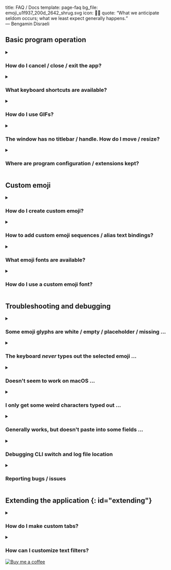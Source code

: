 title: FAQ / Docs
template: page-faq
bg_file: emoji_u1f937_200d_2642_shrug.svg
icon: 🤷‍♂️
quote: <q>What we anticipate seldom occurs; what we least expect generally happens.</q><br>— Bengamin Disraeli

## Basic program operation

<details markdown="1">
<summary><h3>How do I cancel / close / exit the app?</h3></summary>
To close EFCK, like any cancelable dialog, 
simply use Escape (<kbd>Esc</kbd>) key.
See here for additional [keyboard shortcuts](#keyboard-shortcuts).
</details>


<details markdown=1 id="keyboard-shortcuts">
<summary><h3>What keyboard shortcuts are available?</h3></summary>
EFCK responds to the following keyboard keys with
the specified actions:

* <kbd>Alt</kbd>+<kbd>E</kbd>: switch to _Emoji_ tab.
* <kbd>Alt</kbd>+<kbd>F</kbd>: switch to _Filters_ tab.
* <kbd>Alt</kbd>+<kbd>G</kbd>: switch to _GIFs_ tab.
* <kbd>Alt</kbd>+<kbd>O</kbd>: switch to _Options_ tab.
* <kbd>←</kbd>, <kbd>↑</kbd>, <kbd>→</kbd>, <kbd>↓</kbd> (arrow keys):
  move main view selection. To instead move the caret (text input cursor)
  in the text edit field, use e.g. <kbd>Ctrl</kbd>+<kbd>←</kbd> (or <kbd>Cmd</kbd>+<kbd>←</kbd> on macOS) or
  <kbd>Home</kbd> to move to the previous word.
* <kbd>Enter</kbd>: activate the current selection and issue the
  associated action (type out the chosen emoji or text,
  put stuff into system clipboard ...)
* <kbd>Alt</kbd>+<kbd>1</kbd> ... <kbd>Alt</kbd>+<kbd>9</kbd>: 
  select and activate the offset-numbered item in the view.
  Particularly useful in _Filters_ tab where the available
  transforms always maintain their sorted order regardless of input text.
* <kbd>Esc</kbd>: exit the application.
* <kbd>Ctrl</kbd>+<kbd>Alt</kbd>+<kbd>.</kbd>:
  **only on Windows**, this is installed to launch the Start Menu shortcut / program.
</details>


<details markdown="1">
<summary><h3>How do I use GIFs?</h3></summary>
Rather than activate the chosen GIF with <kbd>Enter</kbd> key (works on X11),
you can drag and drop it into the target receiver application. 
</details>


<details markdown="1">
<summary><h3>The window has no titlebar / handle. How do I move / resize?</h3></summary>
It is very modern for windows to draw their own window frames and reinvent
procedures for common window actions like resizing, moving, toggling state ...
These are called _client-side decorations_ and _branding_.
Who gives a f— what the user likes on their desktop.
"We gave you an app; you will submit to us, fully."
Digression over.

To resize the window, you can use the **size grip in the bottom right window corner**.

To move the window, you can **"pick it" on any background window surface**
(i.e. not the tabbar, not the text input field, not the main list view, 
but everything else).
</details>


<details markdown="1" id="config-home">
<summary><h3>Where are program configuration / extensions kept?</h3></summary>
EFCK stores it's files in user's local config home folder.
This location is platform dependent:

* **Windos**:  
  `%LOCALAPPDATA%\{APP_NAME}`  
  `%PROGRAMDATA%\{APP_NAME}` &nbsp;&nbsp;(sometimes)
* **macOS**:  
  `~/Library/Preferences/{APP_NAME}`
* **GNU/Linux/X11**:  
  `~/.config/{APP_NAME}`  
  `$XDG_CONFIG_HOME/{APP_NAME}` &nbsp;&nbsp;(if the variable is set).

In all above cases, `{APP_NAME}` stands for `"efck-chat-keyboard"`.
</details>



## Custom emoji

<details markdown=1 id="create-emoji">
<summary><h3>How do I create custom emoji?</h3></summary>
Emoji text characters are well-defined codepoints in the Unicode
Standard, released by the Unicode Consortium.
**You can't create your own emoji** in an interoperable manner, 
**but you can**
[_propose_ to the Unicode Consortium](https://www.unicode.org/emoji/proposals.html)
that a new emoji be added to Unicode standard.
Here is a
[list of current emoji proposals with their latest status](https://www.unicode.org/emoji/emoji-requests.html).

**You can also**
[add custom _emoji sequences_ and override text bindings](#emoji-custom-strings)
in EFCK.

**You _could_** [forge a new font](https://fontforge.org)
with custom images you pick assigned arbitrary codepoints
from the
[Unicode private use blocks](https://en.wikipedia.org/wiki/Private_Use_Areas)
and then make all your recipients use your font file,
but that's all unlikely and not really worthwhile. 
</details>


<details markdown="1" id="emoji-custom-strings">
<summary><h3>How to add custom emoji sequences / alias text bindings?</h3></summary>
You can create custom text aliases for emoji by adding lines to
_emoji-custom-strings.txt_ file kept in your
[config home folder](#config-home).

If the file doesn't exist, create it.
The expected format is simply the emoji character or sequence
(no whitespace allowed) followed by the desired text alias.
E.g.:

    # Comments are prefixed with '#' symbol and ignored
    # Line format: emoji_sequence any_text_alias
    👨🏿‍❤️‍💋‍👨🏿	gay
    😂🔫	blow brains out

For more inspiration, see [bundled _emoji-custom-strings.txt_](https://github.com/efck-chat-keyboard/efck/blob/master/efck/emoji-custom-strings.txt).
</details>


<details markdown=1 id="fonts">
<summary><h3>What emoji fonts are available?</h3></summary>

* **Apple Color Emoji** -- Emoji font on macOS and Apple devices.
* [**Noto Color Emoji**](https://fonts.google.com/noto/specimen/Noto+Color+Emoji)
  -- Google's emoji font used on Android and readily
  available on GNU/Linux.
* [**Twitter Color Emoji**](https://twemoji.twitter.com)
  -- A free-to-use Emoji font from Twitter,
  also shipped by Mozilla Firefox.
* **SegoeUI Emoji** -- Windows 7-11 emoji font.
* [**OpenMoji Color**](https://openmoji.org/)
  -- An open source emoji font that is currently in beta.
* **Joypixels** -- One needs a license to use the font. Geesh!
* [**Symbola**](https://dn-works.com/ufas/)
  -- A black and white font with fair Unicode 9.0 coverage.

Most fonts work well on Android/GNU/Linux/X11/fontconfig.
Presently, only the platform-shipped default fonts work
on Widows and macOS.

Note again, what emoji images your recipients see depends
solely on what emoji fonts are loaded on _their machines_,
therefore one might as well just stick with platform defaults.
</details>


<details markdown="1">
<summary><h3>How do I use a custom emoji font?</h3></summary>
By default, EFCK uses platform-default emoji font,
with fallback alternatives configured as are known to be supported.
You can force use of a custom emoji font family by setting
environment variable `ICON_FONT`. E.g.:

    export ICON_FONT="Twitter Color Emoji"
    ./efck-chat-keyboard.run

See instructions how to set environment variables
[on Linux](https://www.google.com/search?q=set+environment+variable+linux),
[on macOS](https://stackoverflow.com/questions/56307294/how-do-i-launch-a-mac-osx-macos-app-with-an-environment-variable-set),
and [on Windosw](https://www.google.com/search?q=set+environment+variable+windows).

Of course, the font has to be installed beforehand.
See here for [emoji font alternatives](#fonts).
</details>


## Troubleshooting and debugging

<details markdown="1">
<summary><h3>Some emoji glyphs are white / empty / placeholder / missing ...</h3></summary>
EFCK ships with official emoji sequences for the
[latest Unicode Standard](https://www.unicode.org/versions/latest/).
And cooking new emoji sequences is
[all the rage these days](#create-emoji).
**If you see only white empty squares**,
your platform emoji font (see [#fonts](#fonts)) and
any of the available fallback emoji fonts are, in fact,
missing glyphs for the associated code points.
What you can do is **update your font to the latest version**.
</details>


<details markdown="1">
<summary><h3>The keyboard <em>never</em> types out the selected emoji ...</h3></summary>

Typing out the text into the previously focused window may not be supported
on your platform. Typeout was tested working on Linux/X11, macOS and Widows, while it
didn't work on Wayland (built-in security feature™).
</details>


<details markdown="1">
<summary><h3>Doesn't seem to work on macOS ...</h3></summary>

Make sure you have followed [macOS installation notes]({filename}/pages/download.md#mac).
</details>


<details markdown="1">
<summary><h3>I only get some weird characters typed out ...</h3></summary>
If instead of the expected emoji or text the program types out
unexpected characters like empty rectangles or rectangles with some numbers
(like one of `𪛗�۝□`) or Chinese letters or strings like `&lt;ffffffff&gt;`,
**the issue likely lies with the receiving program**.
Please only raise new bug reports if you can't make it work
in a quality program like Firefox or Chromium.
</details>


<details markdown="1">
<summary><h3>Generally works, but doesn't paste into some fields ...</h3></summary>
The typeout function only works with **programs that _retain_
keyboard focus on the focused input field** even as their windows are
deactivated (unfocused).
Therefore, it works, for instance, with most browsers' location fields,
but it doesn't work with Windos' File Manager file rename operation
since the rename operation is canceled once the window loses focus.

**To augment the typeout function,
you can force use of system clipboard in _Options_ tab.**
</details>


<details id="debugging" markdown="1">
<summary><h3>Debugging CLI switch and log file location</h3></summary>
Use **`--debug` command line switch** to print debug messages on
stderr and into the log file.
Log file location is
`"$TMPDIR/efck-chat-keyboard-{timestamp}.log"`
where variable `$TMPDIR` is resolved as per the algorithm of
[Python's `tempfile.gettempdir()`](https://docs.python.org/3/library/tempfile.html#tempfile.gettempdir)
function.
</details>


<details markdown="1">
<summary><h3>Reporting bugs / issues</h3></summary>
Please report bugs on the [issue tracker on GitHub](https://github.com/efck-chat-keyboard/efck/issues).
Please kindly revise
[contributing guidelines](https://github.com/efck-chat-keyboard/efck/blob/master/CONTRIBUTING.md),
in particular, see
[how to report bugs effectively](https://www.chiark.greenend.org.uk/~sgtatham/bugs.html). Thanks!
</details>


## Extending the application {: id="extending"}

<details markdown="1" id="custom-tabs">
<summary><h3>How do I make custom tabs?</h3></summary>
**EFCK is written in Python programming language
and based on Qt widget framework**, so you'll need some grasp of both.
In order to write a custom tab, simply extend
[`efck.tab.Tab`](https://github.com/efck-chat-keyboard/efck/blob/master/efck/tab.py)
class in your module file that you put in your
[config dir](#config-home)
"tabs" subdirectory (create it if doesn't exist).

See [bundled tabs](https://github.com/efck-chat-keyboard/efck/tree/master/efck/tabs)
for code inspiration and don't hesitate to
drop by the discussion forum if you think you need help.
</details>


<details markdown="1">
<summary><h3>How can I customize text filters?</h3></summary>
Create a python module in your
[config dir](#config-home)
"filters" subdirectory (create it if doesn't exist).
The module name will become the filter's name and
will affect its **sort order**. The module needs to define
one function as below:

    def func(text: str) -> str:
        transformed: str = ...  # transform text
        return transformed

    example = 'Placeholder to pass through func and show when text empty'

**To disable a built-in filter**, _name_ an empty file module
the same as the built-in filter you want to disable
(e.g. create empty file `$CONFIG_HOME/filters/bold.py`
to disable "bold" text transform).

See [bundled filters](https://github.com/efck-chat-keyboard/efck/tree/master/efck/filters)
for more transforming inspiration.
See also above [question on customizing tabs](#custom-tabs).
</details>


<div class="bmac"><a class href="https://www.buymeacoffee.com/__k_"><img alt="Buy me a coffee" src="{static}/images/BuyMeACoffee.webp"></a></div>

